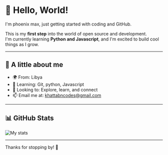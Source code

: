 # 👋 Hello, World!

I'm phoenix max, just getting started with coding and GitHub.

This is my **first step** into the world of open source and development.  
I'm currently learning **Python and Javascript**, and I'm excited to build cool things as I grow.

---

## 🌱 A little about me

- 🌍 From: Libya
- 🎯 Learning: Git, python, Javascript
- 🤝 Looking to: Explore, learn, and connect
- 📫 Email me at: khattabncodes@gmail.com

---

## 📊 GitHub Stats

![My stats](https://github-readme-stats.vercel.app/api?username=phoenix-max-dev&show_icons=true&theme=default)

---

Thanks for stopping by! 🚀
